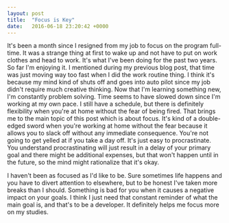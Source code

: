```yaml
---
layout: post
title:  "Focus is Key"
date:   2016-06-18 23:20:42 +0000
---
```



   It's been a month since I resigned from my job to focus on the program full-time. It was a strange thing at first to wake up and not have to put on work clothes and head to work. It's what I've been doing for the past two years. So far I'm enjoying it. I mentioned during my previous blog post, that time was just moving way too fast when I did the work routine thing. I think it's because my mind kind of shuts off and goes into auto pilot since my job didn't require much creative thinking. Now that I'm learning something new, I'm constantly problem solving. Time seems to have slowed down since I'm working at my own pace. I still have a schedule, but there is definitely flexibility when you're at home without the fear of being fired. That brings me to the main topic of this post which is about focus. It's kind of a double-edged sword when you're working at home without the fear because it allows you to slack off without any immediate consequence. You're not going to get yelled at if you take a day off. It's just easy to procrastinate. You understand procrastinating will just result in a delay of your primary goal and there might be additional expenses, but that won't happen until in the future, so the mind might rationalize that it's okay. 
  
   I haven't been as focused as I'd like to be. Sure sometimes life happens and you have to divert attention to elsewhere, but to be honest I've taken more breaks than I should. Something is bad for you when it causes a negative impact on your goals. I think I just need that constant reminder of what the main goal is, and that's to be a developer. It definitely helps me focus more on my studies. 
   
   
